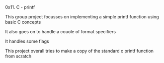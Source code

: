 0x11. C - printf

This group project focusses on implementing a simple printf function using basic C concepts

It also goes on to handle a couole of format specifiers

It handles some flags

This project overall tries to make a copy of the standard c printf function from scratch
